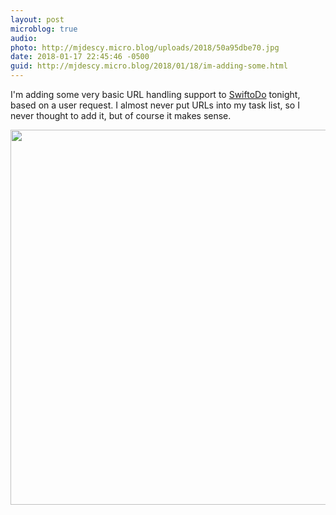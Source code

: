 ```yaml
---
layout: post
microblog: true
audio: 
photo: http://mjdescy.micro.blog/uploads/2018/50a95dbe70.jpg
date: 2018-01-17 22:45:46 -0500
guid: http://mjdescy.micro.blog/2018/01/18/im-adding-some.html
---
```

I'm adding some very basic URL handling support to [SwiftoDo](http://swiftodoapp.com) tonight, based on a user request. I almost never put URLs into my task list, so I never thought to add it, but of course it makes sense.

<img src="http://mjdescy.micro.blog/uploads/2018/50a95dbe70.jpg" width="600" height="600" />
